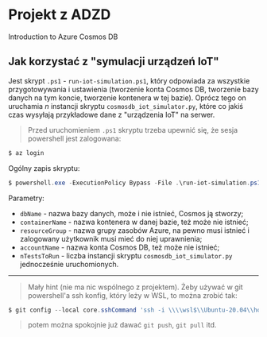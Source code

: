 # Projekt z ADZD

Introduction to Azure Cosmos DB

## Jak korzystać z "symulacji urządzeń IoT"

Jest skrypt `.ps1` - `run-iot-simulation.ps1`, który odpowiada za wszystkie przygotowywania i ustawienia (tworzenie konta Cosmos DB, tworzenie bazy danych na tym koncie, tworzenie kontenera w tej bazie). Oprócz tego on uruchamia $n$ instancji skryptu `cosmosdb_iot_simulator.py`, które co jakiś czas wysyłają przykładowe dane z "urządzenia IoT" na serwer.

> Przed uruchomieniem `.ps1` skryptu trzeba upewnić się, że sesja powershell jest zalogowana:

```powershell
$ az login
```

Ogólny zapis skryptu:

```powershell
$ powershell.exe -ExecutionPolicy Bypass -File .\run-iot-simulation.ps1 --dbName "<database_name>" --containerName "<container_name>" --resourceGroup "<resource_group>" --accountName "<account_name>" --nTestsToRun <integer>
```

Parametry:
- `dbName` - nazwa bazy danych, może i nie istnieć, Cosmos ją stworzy;
- `containerName` - nazwa kontenera w danej bazie, też może nie istnieć;
- `resourceGroup` - nazwa grupy zasobów Azure, na pewno musi istnieć i zalogowany użytkownik musi mieć do niej uprawnienia;
- `accountName` - nazwa konta Cosmos DB, też może nie istnieć;
- `nTestsToRun` - liczba instancji skryptu `cosmosdb_iot_simulator.py` jednocześnie uruchomionych.

---

> Mały hint (nie ma nic wspólnego z projektem). Żeby używać w git powershell'a ssh konfig, który leży w WSL, to można zrobić tak:

```powershell
$ git config --local core.sshCommand 'ssh -i \\\\wsl$\\Ubuntu-20.04\\home\\<user>\\.ssh\\<target_private_key> -F \\\\wsl$\\Ubuntu-20.04\\home\\<user>\\.ssh\\config -o IdentitiesOnly=yes'
```

> potem można spokojnie już dawać `git push`, `git pull` itd.
